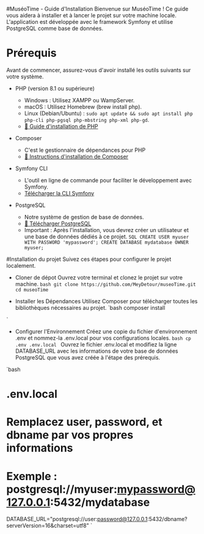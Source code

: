 #MuséoTime - Guide d'Installation
Bienvenue sur MuséoTime ! Ce guide vous aidera à installer et à lancer le projet sur votre machine locale. L'application est développée avec le framework Symfony et utilise PostgreSQL comme base de données.

# Prérequis
Avant de commencer, assurez-vous d'avoir installé les outils suivants sur votre système.
* PHP (version 8.1 ou supérieure)
    + Windows : Utilisez XAMPP ou WampServer.
    + macOS : Utilisez Homebrew (brew install php).
    + Linux (Debian/Ubuntu) : `sudo apt update && sudo apt install php php-cli php-pgsql php-mbstring php-xml php-gd`.
    + <a href="https://dyma.fr/blog/installation-de-php/?campaignId=22795711356&device=c&utm_source=google&gad_source=1&gad_campaignid=22805258542&gbraid=0AAAAADPXRQlgn_hiTgyU2_QCVE5qWXTYx&gclid=CjwKCAjwr8LHBhBKEiwAy47uUq2b223cEziSZHvDAO5Ir4t8hm35B_3803rDbzMIVjd9k8fbJSgLKhoCf3YQAvD_BwE">🔗 Guide d'installation de PHP</a>

* Composer
  + C'est le gestionnaire de dépendances pour PHP
  + <a href="https://getcomposer.org/download/">🔗 Instructions d'installation de Composer</a>


* Symfony CLI
  + L'outil en ligne de commande pour faciliter le développement avec Symfony.
  + <a href="https://symfony.com/download">Télécharger la CLI Symfony</a>

* PostgreSQL
  + Notre système de gestion de base de données.
  + <a href="https://www.postgresql.org/download/">🔗 Télécharger PostgreSQL</a>
  + Important : Après l'installation, vous devrez créer un utilisateur et une base de données dédiés à ce projet.
   `SQL
CREATE USER myuser WITH PASSWORD 'mypassword';
CREATE DATABASE mydatabase OWNER myuser;
   `


#Installation du projet
Suivez ces étapes pour configurer le projet localement.

* Cloner de dépot
Ouvrez votre terminal et clonez le projet sur votre machine.
`bash
git clone https://github.com/MeyDetour/museoTime.git
cd museoTime
`   

* Installer les Dépendances
Utilisez Composer pour télécharger toutes les bibliothèques nécessaires au projet.
`bash
composer install

`   



* Configurer l'Environnement
Créez une copie du fichier d'environnement .env et nommez-la .env.local pour vos configurations locales.
`bash
cp .env .env.local
` 
Ouvrez le fichier .env.local et modifiez la ligne DATABASE_URL avec les informations de votre base de données PostgreSQL que vous avez créée à l'étape des prérequis.


`bash
# .env.local

# Remplacez user, password, et dbname par vos propres informations
# Exemple : postgresql://myuser:mypassword@127.0.0.1:5432/mydatabase
DATABASE_URL="postgresql://user:password@127.0.0.1:5432/dbname?serverVersion=16&charset=utf8"
` 

















